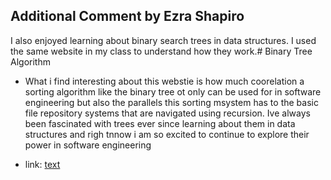## Additional Comment by Ezra Shapiro

I also enjoyed learning about binary search trees in data structures. 
I used the same website in my class to understand how they work.# Binary 
Tree Algorithm

- What i find interesting about this webstie is how much coorelation a sorting algorithm like the binary tree ot only can be used for in software engineering but also the parallels this sorting msystem has to the basic file repository systems that are navigated using recursion. Ive always been fascinated with trees ever since learning about them in data structures and righ tnnow i am so excited to continue to explore their power in software engineering

- link: [text](https://www.cs.usfca.edu/~galles/visualization/BST.html)
